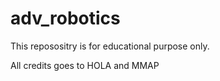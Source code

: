# adv_robotics
This reposositry is for educational purpose only.

All credits goes to HOLA and MMAP
